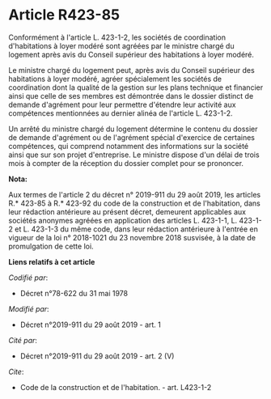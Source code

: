 # Article R423-85

Conformément à l'article L. 423-1-2, les sociétés de coordination d'habitations à loyer modéré sont agréées par le ministre
chargé du logement après avis du Conseil supérieur des habitations à loyer modéré. 

Le ministre chargé du logement peut, après avis du Conseil supérieur des habitations à loyer modéré, agréer spécialement les
sociétés de coordination dont la qualité de la gestion sur les plans technique et financier ainsi que celle de ses membres
est démontrée dans le dossier distinct de demande d'agrément pour leur permettre d'étendre leur activité aux compétences
mentionnées au dernier alinéa de l'article L. 423-1-2. 

Un arrêté du ministre chargé du logement détermine le contenu du dossier de demande d'agrément ou de l'agrément spécial
d'exercice de certaines compétences, qui comprend notamment des informations sur la société ainsi que sur son projet
d'entreprise. Le ministre dispose d'un délai de trois mois à compter de la réception du dossier complet pour se prononcer.

**Nota:**

Aux termes de l'article 2 du décret n° 2019-911 du 29 août 2019, les articles R.* 423-85 à R.* 423-92 du code de la
construction et de l'habitation, dans leur rédaction antérieure au présent décret, demeurent applicables aux sociétés
anonymes agréées en application des articles L. 423-1-1, L. 423-1-2 et L. 423-1-3 du même code, dans leur rédaction
antérieure à l'entrée en vigueur de la loi n° 2018-1021 du 23 novembre 2018 susvisée, à la date de promulgation de cette loi.

**Liens relatifs à cet article**

_Codifié par_:

  - Décret n°78-622 du 31 mai 1978

_Modifié par_:

  - Décret n°2019-911 du 29 août 2019 - art. 1

_Cité par_:

  - Décret n°2019-911 du 29 août 2019 - art. 2 (V)

_Cite_:

  - Code de la construction et de l'habitation. - art. L423-1-2
